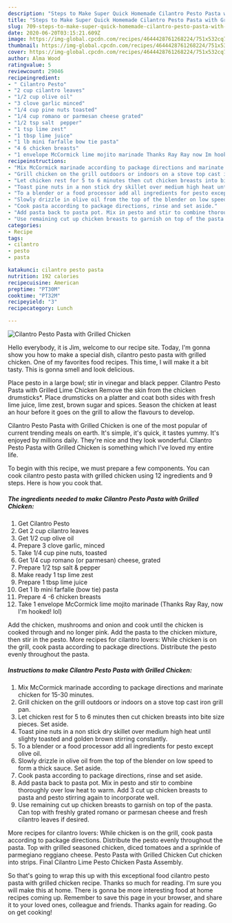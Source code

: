 ```yaml
---
description: "Steps to Make Super Quick Homemade Cilantro Pesto Pasta with Grilled Chicken"
title: "Steps to Make Super Quick Homemade Cilantro Pesto Pasta with Grilled Chicken"
slug: 709-steps-to-make-super-quick-homemade-cilantro-pesto-pasta-with-grilled-chicken
date: 2020-06-20T03:15:21.609Z
image: https://img-global.cpcdn.com/recipes/4644428761268224/751x532cq70/cilantro-pesto-pasta-with-grilled-chicken-recipe-main-photo.jpg
thumbnail: https://img-global.cpcdn.com/recipes/4644428761268224/751x532cq70/cilantro-pesto-pasta-with-grilled-chicken-recipe-main-photo.jpg
cover: https://img-global.cpcdn.com/recipes/4644428761268224/751x532cq70/cilantro-pesto-pasta-with-grilled-chicken-recipe-main-photo.jpg
author: Alma Wood
ratingvalue: 5
reviewcount: 29046
recipeingredient:
- " Cilantro Pesto"
- "2 cup cilantro leaves"
- "1/2 cup olive oil"
- "3 clove garlic minced"
- "1/4 cup pine nuts toasted"
- "1/4 cup romano or parmesan cheese grated"
- "1/2 tsp salt  pepper"
- "1 tsp lime zest"
- "1 tbsp lime juice"
- "1 lb mini farfalle bow tie pasta"
- "4 6 chicken breasts"
- "1 envelope McCormick lime mojito marinade Thanks Ray Ray now Im hooked lol"
recipeinstructions:
- "Mix McCormick marinade according to package directions and marinate chicken for 15-30 minutes."
- "Grill chicken on the grill outdoors or indoors on a stove top cast iron grill pan."
- "Let chicken rest for 5 to 6 minutes then cut chicken breasts into bite size pieces. Set aside."
- "Toast pine nuts in a non stick dry skillet over medium high heat until slighty toasted and golden brown stirring constantly."
- "To a blender or a food processor add all ingredients for pesto except olive oil."
- "Slowly drizzle in olive oil from the top of the blender on low speed to form a thick sauce. Set aside."
- "Cook pasta according to package directions, rinse and set aside."
- "Add pasta back to pasta pot. Mix in pesto and stir to combine thoroughly over low heat to warm. Add 3 cut up chicken breasts to pasta and pesto stirring again to incorporate well."
- "Use remaining cut up chicken breasts to garnish on top of the pasta. Can top with freshly grated romano or parmesan cheese and fresh cilantro leaves if desired."
categories:
- Recipe
tags:
- cilantro
- pesto
- pasta

katakunci: cilantro pesto pasta 
nutrition: 192 calories
recipecuisine: American
preptime: "PT30M"
cooktime: "PT32M"
recipeyield: "3"
recipecategory: Lunch

---
```



![Cilantro Pesto Pasta with Grilled Chicken](https://img-global.cpcdn.com/recipes/4644428761268224/751x532cq70/cilantro-pesto-pasta-with-grilled-chicken-recipe-main-photo.jpg)

Hello everybody, it is Jim, welcome to our recipe site. Today, I'm gonna show you how to make a special dish, cilantro pesto pasta with grilled chicken. One of my favorites food recipes. This time, I will make it a bit tasty. This is gonna smell and look delicious.

Place pesto in a large bowl; stir in vinegar and black pepper. Cilantro Pesto Pasta with Grilled Lime Chicken Remove the skin from the chicken drumsticks*. Place drumsticks on a platter and coat both sides with fresh lime juice, lime zest, brown sugar and spices. Season the chicken at least an hour before it goes on the grill to allow the flavours to develop.

Cilantro Pesto Pasta with Grilled Chicken is one of the most popular of current trending meals on earth. It's simple, it's quick, it tastes yummy. It's enjoyed by millions daily. They're nice and they look wonderful. Cilantro Pesto Pasta with Grilled Chicken is something which I've loved my entire life.


To begin with this recipe, we must prepare a few components. You can cook cilantro pesto pasta with grilled chicken using 12 ingredients and 9 steps. Here is how you cook that.

<!--inarticleads1-->

##### The ingredients needed to make Cilantro Pesto Pasta with Grilled Chicken:

1. Get  Cilantro Pesto
1. Get 2 cup cilantro leaves
1. Get 1/2 cup olive oil
1. Prepare 3 clove garlic, minced
1. Take 1/4 cup pine nuts, toasted
1. Get 1/4 cup romano (or parmesan) cheese, grated
1. Prepare 1/2 tsp salt &amp; pepper
1. Make ready 1 tsp lime zest
1. Prepare 1 tbsp lime juice
1. Get 1 lb mini farfalle (bow tie) pasta
1. Prepare 4 -6 chicken breasts
1. Take 1 envelope McCormick lime mojito marinade (Thanks Ray Ray, now I&#39;m hooked! lol)


Add the chicken, mushrooms and onion and cook until the chicken is cooked through and no longer pink. Add the pasta to the chicken mixture, then stir in the pesto. More recipes for cilantro lovers: While chicken is on the grill, cook pasta according to package directions. Distribute the pesto evenly throughout the pasta. 

<!--inarticleads2-->

##### Instructions to make Cilantro Pesto Pasta with Grilled Chicken:

1. Mix McCormick marinade according to package directions and marinate chicken for 15-30 minutes.
1. Grill chicken on the grill outdoors or indoors on a stove top cast iron grill pan.
1. Let chicken rest for 5 to 6 minutes then cut chicken breasts into bite size pieces. Set aside.
1. Toast pine nuts in a non stick dry skillet over medium high heat until slighty toasted and golden brown stirring constantly.
1. To a blender or a food processor add all ingredients for pesto except olive oil.
1. Slowly drizzle in olive oil from the top of the blender on low speed to form a thick sauce. Set aside.
1. Cook pasta according to package directions, rinse and set aside.
1. Add pasta back to pasta pot. Mix in pesto and stir to combine thoroughly over low heat to warm. Add 3 cut up chicken breasts to pasta and pesto stirring again to incorporate well.
1. Use remaining cut up chicken breasts to garnish on top of the pasta. Can top with freshly grated romano or parmesan cheese and fresh cilantro leaves if desired.


More recipes for cilantro lovers: While chicken is on the grill, cook pasta according to package directions. Distribute the pesto evenly throughout the pasta. Top with grilled seasoned chicken, diced tomatoes and a sprinkle of parmegiano reggiano cheese. Pesto Pasta with Grilled Chicken Cut chicken into strips. Final Cilantro Lime Pesto Chicken Pasta Assembly. 

So that's going to wrap this up with this exceptional food cilantro pesto pasta with grilled chicken recipe. Thanks so much for reading. I'm sure you will make this at home. There is gonna be more interesting food at home recipes coming up. Remember to save this page in your browser, and share it to your loved ones, colleague and friends. Thanks again for reading. Go on get cooking!
